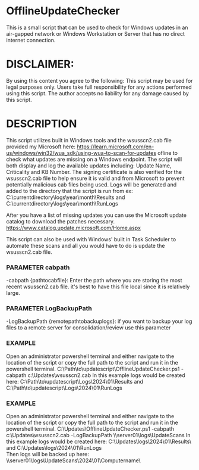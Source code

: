 # OfflineUpdateChecker
 This is a small script that can be used to check for Windows updates in an air-gapped network or Windows Workstation or Server that has no direct internet connection.

# DISCLAIMER:

 By using this content you agree to the following: This script may be used for legal purposes only. Users take full responsibility 
 for any actions performed using this script. The author accepts no liability for any damage caused by this script.  

# DESCRIPTION

 This script utilizes built in Windows tools and the wsusscn2.cab file provided my Microsoft here: https://learn.microsoft.com/en-us/windows/win32/wua_sdk/using-wua-to-scan-for-updates ofline to check what updates are missing on a Windows endpoint.
 The script will both display and log the available updates including: Update Name, Criticality and KB Number. 
 The signing certificate is also verified for the wsusscn2.cab file to help ensure it is valid and from Microsoft to prevent potentially malicious cab files being used. 
 Logs will be generated and added to the directory that the script is run from ex: C:\currentdirectory\logs\year\month\Results and C:\currentdirectory\logs\year\month\RunLogs

 After you have a list of missing updates you can use the Microsoft update catalog to download the patches necessary. 
 https://www.catalog.update.microsoft.com/Home.aspx

 This script can also be used with Windows' built in Task Scheduler to automate these scans and all you would have to do is update the wsusscn2.cab file.

### PARAMETER cabpath

 -cabpath {pathtocabfile}: Enter the path where you are storing the most recent wsusscn2.cab file. it's best to have this file local since it is relatively large.

### PARAMETER LogBackupPath

 -LogBackupPath {remotepathtobackuplogs}: if you want to backup your log files to a remote server for consolidation/review use this parameter

### EXAMPLE

 Open an administrator powershell terminal and either navigate to the location of the script or copy the full path to the script and run it in the powershell terminal.
 C:\Path\to\updatescript\OfflineUpdateChecker.ps1 -cabpath c:\Updates\wsusscn2.cab
 In this example logs would be created here: C:\Path\to\updatescript\Logs\2024\01\Results and C:\Path\to\updatescript\Logs\2024\01\RunLogs

### EXAMPLE

 Open an administrator powershell terminal and either navigate to the location of the script or copy the full path to the script and run it in the powershell terminal.
 C:\Updates\OfflineUpdateChecker.ps1 -cabpath c:\Updates\wsusscn2.cab -LogBackupPath \\\server01\logs\UpdateScans
 In this example logs would be created here: C:\Updates\logs\2024\01\Results\ and C:\Updates\logs\2024\01\RunLogs\
 Then logs will be backed up here: \\\server01\logs\UpdateScans\2024\01\Computername\
